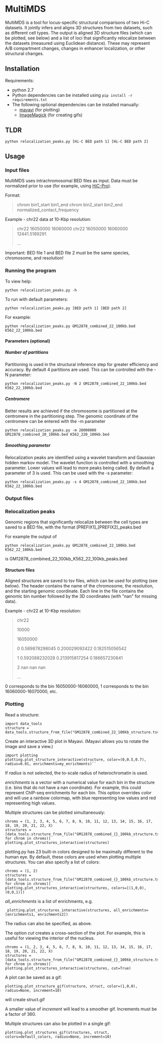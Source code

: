 # MultiMDS

MultiMDS is a tool for locus-specific structural comparisons of two Hi-C datasets. It jointly infers and aligns 3D structures from two datasets, such as different cell types. The output is aligned 3D structure files (which can be plotted, see below) and a list of loci that significantly relocalize between the datasets (measured using Euclidean distance). These may represent A/B compartment changes, changes in enhancer localization, or other structural changes. 

## Installation

Requirements:
* python 2.7
* Python dependencies can be installed using
``pip install -r requirements.txt``
* The following optional dependencies can be installed manually:
    * [mayavi](http://docs.enthought.com/mayavi/mayavi/) (for plotting)
    * [ImageMagick](https://www.imagemagick.org/script/index.php) (for creating gifs)

## TLDR

``python relocalization_peaks.py [Hi-C BED path 1] [Hi-C BED path 2]``

## Usage

### Input files

MultiMDS uses intrachromosomal BED files as input. Data must be normalized prior to use (for example, using [HiC-Pro](http://nservant.github.io/HiC-Pro/)). 

Format:

>chrom	bin1\_start	bin1\_end	chrom	bin2\_start	bin2\_end	normalized\_contact\_frequency

Example - chr22 data at 10-Kbp resolution:

>chr22	16050000	16060000	chr22	16050000	16060000	12441.5189291
> 
>...

Important: BED file 1 and BED file 2 must be the same species, chromosome, and resolution!

### Running the program

To view help:

``python relocalization_peaks.py -h``

To run with default parameters:

``python relocalization_peaks.py [BED path 1] [BED path 2]``

For example:

``python relocalization_peaks.py GM12878_combined_22_100kb.bed K562_22_100kb.bed``

#### Parameters (optional)

##### Number of partitions

Partitioning is used in the structural inference step for greater efficiency and accuracy. By default 4 partitions are used. This can be controlled with the -N parameter: 

``python relocalization_peaks.py -N 2 GM12878_combined_22_100kb.bed K562_22_100kb.bed``

##### Centromere

Better results are achieved if the chromosome is partitioned at the centromere in the partitioning step. The genomic coordinate of the centromere can be entered with the -m parameter

``python relocalization_peaks.py -m 28000000 GM12878_combined_20_100kb.bed K562_220_100kb.bed``

##### Smoothing parameter

Relocalization peaks are identified using a wavelet transform and Gaussian hidden markov model. The wavelet function is controlled with a smoothing parameter. Lower values will lead to more peaks being called. By default a parameter of 3 is used. This can be used with the -s parameter:

``python relocalization_peaks.py -s 4 GM12878_combined_22_100kb.bed K562_22_100kb.bed``

### Output files

### Relocalization peaks

Genomic regions that significantly relocalize between the cell types are saved to a BED file, with the format [PREFIX1]_[PREFIX2]_peaks.bed

For example the output of

``python relocalization_peaks.py GM12878_combined_22_100kb.bed K562_22_100kb.bed``

is GM12878_combined_22_100kb_K562_22_100kb_peaks.bed

#### Structure files
Aligned structures are saved to tsv files, which can be used for plotting (see below). The header contains the name of the chromosome, the resolution, and the starting genomic coordinate. Each line in the file contains the genomic bin number followed by the 3D coordinates (with "nan" for missing data). 

Example - chr22 at 10-Kbp resolution:

>chr22
> 
>10000
> 
>16050000
> 
>0	0.589878298045	0.200029092422	0.182515056542
> 
>1	0.592088232028	0.213915817254	0.186657230841
> 
>2	nan	nan	nan
> 
>...

0 corresponds to the bin 16050000-16060000, 1 corresponds to the bin 16060000-16070000, etc. 

### Plotting

Read a structure:

    import data_tools
    structure = data_tools.structure_from_file("GM12878_combined_22_100kb_structure.tsv")``

Create an interactive 3D plot in Mayavi. (Mayavi allows you to rotate the image and save a view.)

    import plotting
    plotting.plot_structure_interactive(structure, color=(0,0.5,0.7), radius=0.01, enrichments=my_enrichments)``

If _radius_ is not selected, the to-scale radius of heterochromatin is used. 

_enrichments_ is a vector with a numerical value for each bin in the structure (i.e. bins that do not have a nan coordinate). For example, this could represent ChIP-seq enrichments for each bin. This option overrides _color_ and will use a rainbow colormap, with blue representing low values and red representing high values. 

Multiple structures can be plotted simultaneously:

    chroms = (1, 2, 3, 4, 5, 6, 7, 8, 9, 10, 11, 12, 13, 14, 15, 16, 17, 18, 19, 20, 21, 22, X)
    structures = [data_tools.structure_from_file("GM12878_combined_{}_100kb_structure.tsv".format(chrom) for chrom in chroms)]
    plotting.plot_structures_interactive(structures)

plotting.py has 23 built-in colors designed to be maximally different to the human eye. By default, these colors are used when plotting multiple structures. You can also specify a list of colors:

    chroms = (1, 2)
    structures = [data_tools.structure_from_file("GM12878_combined_{}_100kb_structure.tsv".format(chrom) for chrom in chroms)]
    plotting.plot_structures_interactive(structures, colors=[(1,0,0), (0,0,1)])

_all_enrichments_ is a list of enrichments, e.g. 
     
     plotting.plot_structures_interactive(structures, all_enrichments=[enrichments1, enrichments2])

The radius can also be specified, as above. 

The option _cut_ creates a cross-section of the plot. For example, this is useful for viewing the interior of the nucleus.

    chroms = (1, 2, 3, 4, 5, 6, 7, 8, 9, 10, 11, 12, 13, 14, 15, 16, 17, 18, 19, 20, 21, 22, X)
    structures = [data_tools.structure_from_file("GM12878_combined_{}_100kb_structure.tsv".format(chrom) for chrom in chroms)]
    plotting.plot_structures_interactive(structures, cut=True)

A plot can be saved as a gif:

``plotting.plot_structure_gif(structure, struct, color=(1,0,0), radius=None, increment=10)``

will create struct.gif

A smaller value of _increment_ will lead to a smoother gif. Increments must be a factor of 360. 

Multiple structures can also be plotted in a single gif:

``plotting.plot_structures_gif(structures, struct, colors=default_colors, radius=None, increment=10)``
